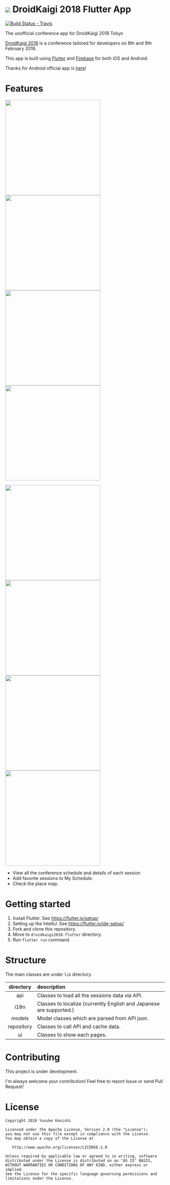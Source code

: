 # ![](android/app/src/main/res/mipmap-mdpi/ic_launcher.png) DroidKaigi 2018 Flutter App

[![Build Status - Travis][0]][1]

The unofficial conference app for DroidKaigi 2018 Tokyo

[0]: https://travis-ci.com/konifar/droidkaigi2018-flutter.svg?token=rzzprAjeKHUugKX3Lx7N&branch=master
[1]: https://travis-ci.com/konifar/droidkaigi2018-flutter

[DroidKaigi 2018](https://droidkaigi.jp/2018/) is a conference tailored for developers on 8th and 9th February 2018.

This app is built using [Flutter](https://flutter.io/) and [Firebase](https://firebase.google.com) for both iOS and Android.

Thanks for Android official app is [here](https://github.com/DroidKaigi/conference-app-2018)!

# Features
<img src="art/ios_sessions.png" width="300" /> <img src="art/ios_session_detail.png" width="300" /> <img src="art/ios_map.png" width="300" /> <img src="art/ios_gif.gif" width="300" />

<img src="art/android_sessions.png" width="300" /> <img src="art/android_session_detail.png" width="300" /> <img src="art/android_map.png" width="300" /> <img src="art/android_gif.gif" width="300" />

- View all the conference schedule and details of each session
- Add favorite sessions to My Schedule.
- Check the place map.

# Getting started
1. Install Flutter. See https://flutter.io/setup/
2. Setting up the IntelliJ. See https://flutter.io/ide-setup/
3. Fork and clone this repository.
4. Move to `droidkaigi2018-flutter` directory.
5. Run `flutter run` command.

# Structure
The main classes are under `lib` directory.

directory | description
:--: | :--
api | Classes to load all the sessions data via API.
i18n | Classes to localize (currently English and Japanese are supported.)
models | Model classes which are parsed from API json.
repository | Classes to call API and cache data.
ui | Classes to show each pages. 

# Contributing
This project is under development.

I'm always welcome your contribution! Feel free to report Issue or send Pull Request! 

# License
```
Copyright 2018 Yusuke Konishi

Licensed under the Apache License, Version 2.0 (the "License");
you may not use this file except in compliance with the License.
You may obtain a copy of the License at

   http://www.apache.org/licenses/LICENSE-2.0

Unless required by applicable law or agreed to in writing, software
distributed under the License is distributed on an "AS IS" BASIS,
WITHOUT WARRANTIES OR CONDITIONS OF ANY KIND, either express or implied.
See the License for the specific language governing permissions and
limitations under the License.
```
